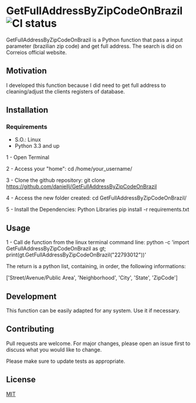 # GetFullAddressByZipCodeOnBrazil ![CI status](https://img.shields.io/badge/build-passing-brightgreen.svg)

GetFullAddressByZipCodeOnBrazil is a Python function that pass a input parameter (brazilian zip code) and get full address. The search is did on Correios official website.

## Motivation

I developed this function because I did need to get full address to cleaning/adjust the clients registers of database.

## Installation

### Requirements
* S.O.: Linux
* Python 3.3 and up

1 - Open Terminal

2 - Access your "home":
	cd /home/your_username/

3 - Clone the github repository:
	git clone https://github.com/daniellj/GetFullAddressByZipCodeOnBrazil

4 - Access the new folder created:
	cd GetFullAddressByZipCodeOnBrazil/

5 - Install the Dependencies: Python Libraries
	pip install -r requirements.txt

## Usage
1 - Call de function from the linux terminal command line:
	python -c 'import GetFullAddressByZipCodeOnBrazil as gt; print(gt.GetFullAddressByZipCodeOnBrazil("22793012"))'

The return is a python list, containing, in order, the following informations:

['Street/Avenue/Public Area', 'Neighborhood', 'City', 'State', 'ZipCode']

## Development
This function can be easily adapted for any system. Use it if necessary.

## Contributing
Pull requests are welcome. For major changes, please open an issue first to discuss what you would like to change.

Please make sure to update tests as appropriate.

## License
[MIT](https://choosealicense.com/licenses/mit/)